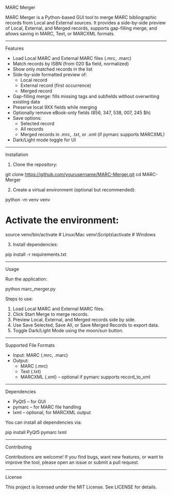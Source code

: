 
MARC Merger

MARC Merger is a Python-based GUI tool to merge MARC bibliographic records from Local and External sources. 
It provides a side-by-side preview of Local, External, and Merged records, supports gap-filling merge, 
and allows saving in MARC, Text, or MARCXML formats.

---

Features

- Load Local MARC and External MARC files (.mrc, .marc)
- Match records by ISBN (from 020 $a field, normalized)
- Show only matched records in the list
- Side-by-side formatted preview of:
  - Local record
  - External record (first occurrence)
  - Merged record
- Gap-filling merge: fills missing tags and subfields without overwriting existing data
- Preserve local 9XX fields while merging
- Optionally remove eBook-only fields (856, 347, 538, 007, 245 $h)
- Save options:
  - Selected record
  - All records
  - Merged records in .mrc, .txt, or .xml (if pymarc supports MARCXML)
- Dark/Light mode toggle for UI

---

Installation

1. Clone the repository:

git clone https://github.com/yourusername/MARC-Merger.git
cd MARC-Merger

2. Create a virtual environment (optional but recommended):

python -m venv venv
# Activate the environment:
source venv/bin/activate    # Linux/Mac
venv\Scripts\activate       # Windows

3. Install dependencies:

pip install -r requirements.txt

---

Usage

Run the application:

python marc_merger.py

Steps to use:

1. Load Local MARC and External MARC files.
2. Click Start Merge to merge records.
3. Preview Local, External, and Merged records side by side.
4. Use Save Selected, Save All, or Save Merged Records to export data.
5. Toggle Dark/Light Mode using the moon/sun button.

---

Supported File Formats

- Input: MARC (.mrc, .marc)
- Output:
  - MARC (.mrc)
  - Text (.txt)
  - MARCXML (.xml) – optional if pymarc supports record_to_xml

---

Dependencies

- PyQt5 – for GUI
- pymarc – for MARC file handling
- lxml – optional, for MARCXML output

You can install all dependencies via:

pip install PyQt5 pymarc lxml

---

Contributing

Contributions are welcome! If you find bugs, want new features, or want to improve the tool, 
please open an issue or submit a pull request.

---

License

This project is licensed under the MIT License. See LICENSE for details.
